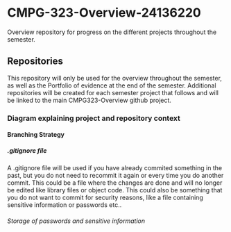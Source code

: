 # CMPG-323-Overview-24136220
Overview repository for progress on the different projects throughout the semester.

## Repositories
This repository will only be used for the overview throughout the semester, as well as the Portfolio of evidence at the end of the semester.
Additional repositories will be created for each semester project that follows and will be linked to the main CMPG323-Overview github project.

### Diagram explaining project and repository context


#### Branching Strategy


##### .gitignore file
A .gitignore file will be used if you have already commited something in the past, but you do not need to recommit it again or every time you do another commit. This could be a file where the changes are done and will no longer be edited like library files or object code. This could also be something that you do not want to commit for security reasons, like a file containing sensitive information or passwords etc..

###### Storage of passwords and sensitive information
